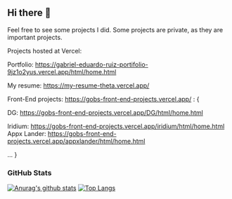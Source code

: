 ## Hi there 👋


Feel free to see some projects I did. Some projects are private, as they are important projects.

Projects hosted at Vercel:

Portfolio: https://gabriel-eduardo-ruiz-portifolio-9jz1o2yus.vercel.app/html/home.html

My resume: https://my-resume-theta.vercel.app/

Front-End projects: https://gobs-front-end-projects.vercel.app/ : {

  DG: https://gobs-front-end-projects.vercel.app/DG/html/home.html
  
  Iridium: https://gobs-front-end-projects.vercel.app/iridium/html/home.html
  Appx Lander: https://gobs-front-end-projects.vercel.app/appxlander/html/home.html
  
  ...
}

### GitHub Stats
[![Anurag's github stats](https://github-readme-stats.vercel.app/api?username=gobsruiz)](https://github.com/anuraghazra/github-readme-stats)
[![Top Langs](https://github-readme-stats.vercel.app/api/top-langs/?username=gobsruiz&layout=compact&langs_count=10)](https://github.com/anuraghazra/github-readme-stats)


<!--
**GobsRuiz/GobsRuiz** is a ✨ _special_ ✨ repository because its `README.md` (this file) appears on your GitHub profile.

Here are some ideas to get you started:

- 🔭 I’m currently working on ...
- 🌱 I’m currently learning ...
- 👯 I’m looking to collaborate on ...
- 🤔 I’m looking for help with ...
- 💬 Ask me about ...
- 📫 How to reach me: ...
- 😄 Pronouns: ...
- ⚡ Fun fact: ...
-->
